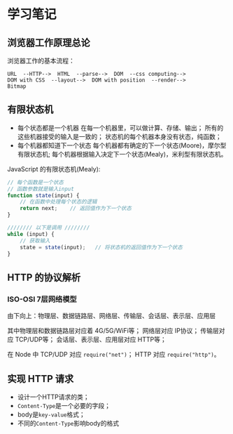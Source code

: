 # 学习笔记

## 浏览器工作原理总论

浏览器工作的基本流程：

```text
URL  --HTTP-->  HTML  --parse-->  DOM  --css computing-->
DOM with CSS  --layout-->  DOM with position  --render-->
Bitmap
```

## 有限状态机

- 每个状态都是一个机器
    在每一个机器里，可以做计算、存储、输出；
    所有的这些机器接受的输入是一致的；
    状态机的每个机器本身没有状态，纯函数；
- 每个机器都知道下一个状态
    每个机器都有确定的下一个状态(Moore)，摩尔型有限状态机;
    每个机器根据输入决定下一个状态(Mealy)，米利型有限状态机。

JavaScript 的有限状态机(Mealy):

```JavaScript
// 每个函数是一个状态
// 函数参数就是输入input
function state(input) {
    // 在函数中处理每个状态的逻辑
    return next;    // 返回值作为下一个状态
}

//////// 以下是调用 ////////
while (input) {
    // 获取输入
    state = state(input);   // 将状态机的返回值作为下一个状态
}
```

## HTTP 的协议解析

### ISO-OSI 7层网络模型

由下向上：物理层、数据链路层、网络层、传输层、会话层、表示层、应用层

其中物理层和数据链路层对应着 4G/5G/WiFi等；
网络层对应 IP协议；
传输层对应 TCP/UDP等；
会话层、表示层、应用层对应 HTTP等；

在 Node 中 TCP/UDP 对应 `require("net")`；
HTTP 对应 `require("http")`。

## 实现 HTTP 请求

- 设计一个HTTP请求的类；
- `Content-Type`是一个必要的字段；
- body是`key-value`格式；
- 不同的`Content-Type`影响body的格式
